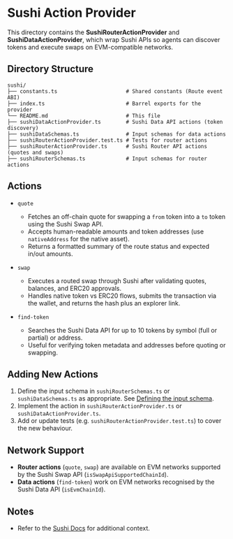 # Sushi Action Provider

This directory contains the **SushiRouterActionProvider** and **SushiDataActionProvider**, which wrap Sushi APIs so agents can discover tokens and execute swaps on EVM-compatible networks.

## Directory Structure

```
sushi/
├── constants.ts                      # Shared constants (Route event ABI)
├── index.ts                          # Barrel exports for the provider
└── README.md                         # This file
├── sushiDataActionProvider.ts        # Sushi Data API actions (token discovery)
├── sushiDataSchemas.ts               # Input schemas for data actions
├── sushiRouterActionProvider.test.ts # Tests for router actions
├── sushiRouterActionProvider.ts      # Sushi Router API actions (quotes and swaps)
├── sushiRouterSchemas.ts             # Input schemas for router actions
```

## Actions

- `quote`
  - Fetches an off-chain quote for swapping a `from` token into a `to` token using the Sushi Swap API.
  - Accepts human-readable amounts and token addresses (use `nativeAddress` for the native asset).
  - Returns a formatted summary of the route status and expected in/out amounts.

- `swap`
  - Executes a routed swap through Sushi after validating quotes, balances, and ERC20 approvals.
  - Handles native token vs ERC20 flows, submits the transaction via the wallet, and returns the hash plus an explorer link.

- `find-token`
  - Searches the Sushi Data API for up to 10 tokens by symbol (full or partial) or address.
  - Useful for verifying token metadata and addresses before quoting or swapping.

## Adding New Actions

1. Define the input schema in `sushiRouterSchemas.ts` or `sushiDataSchemas.ts` as appropriate. See [Defining the input schema](https://github.com/coinbase/agentkit/blob/main/CONTRIBUTING-TYPESCRIPT.md#defining-the-input-schema).
2. Implement the action in `sushiRouterActionProvider.ts` or `sushiDataActionProvider.ts`.
3. Add or update tests (e.g. `sushiRouterActionProvider.test.ts`) to cover the new behaviour.

## Network Support

- **Router actions** (`quote`, `swap`) are available on EVM networks supported by the Sushi Swap API (`isSwapApiSupportedChainId`).
- **Data actions** (`find-token`) work on EVM networks recognised by the Sushi Data API (`isEvmChainId`).

## Notes

- Refer to the [Sushi Docs](https://www.sushi.com/docs) for additional context.
